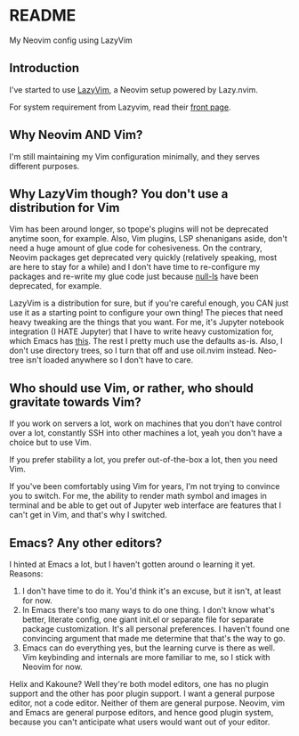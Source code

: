 # README

My Neovim config using LazyVim

## Introduction

I've started to use
[LazyVim](https://github.com/LazyVim/LazyVim), a Neovim setup powered by
Lazy.nvim.

For system requirement from Lazyvim, read their [front page](https://www.lazyvim.org/).

## Why Neovim AND Vim?

I'm still maintaining my Vim configuration minimally, and they serves
different purposes.

## Why LazyVim though? You don't use a distribution for Vim

 Vim has been around longer, so tpope's plugins will not be deprecated anytime
 soon, for example. Also, Vim plugins, LSP shenanigans aside, don't need a huge
 amount of glue code for cohesiveness. On the contrary, Neovim packages get
 deprecated very quickly (relatively speaking, most are here to stay for a
 while) and I don't have time to re-configure my packages and re-write my glue
 code just because
 [null-ls](https://github.com/jose-elias-alvarez/null-ls.nvim) have been
 deprecated, for example.

LazyVim is a distribution for sure, but if you're careful enough, you CAN just
use it as a starting point to configure your own thing! The pieces that need
heavy tweaking are the things that you want. For me, it's Jupyter notebook
integration (I HATE Jupyter) that I have to write heavy customization for, which
Emacs has [this](https://github.com/astoff/code-cells.el). The rest I pretty
much use the defaults as-is. Also, I don't use directory trees, so I turn that
off and use oil.nvim instead. Neo-tree isn't loaded anywhere so I don't have to
care.

## Who should use Vim, or rather, who should gravitate towards Vim?

If you work on servers a lot, work on machines that you don't have control over
a lot, constantly SSH into other machines a lot, yeah you don't have a choice
but to use Vim.

If you prefer stability a lot, you prefer out-of-the-box a lot, then you need
Vim.

If you've been comfortably using Vim for years, I'm not trying to convince you
to switch. For me, the ability to render math symbol and images in terminal and
be able to get out of Jupyter web interface are features that I can't get in
Vim, and that's why I switched.

## Emacs? Any other editors?

I hinted at Emacs a lot, but I haven't gotten around o learning it yet. Reasons:

1. I don't have time to do it. You'd think it's an excuse, but it isn't, at
   least for now.
2. In Emacs there's too many ways to do one thing. I don't know what's better,
   literate config, one giant init.el or separate file for separate package
   customization. It's all personal preferences. I haven't found one convincing
   argument that made me determine that that's the way to go.
3. Emacs can do everything yes, but the learning curve is there as well. Vim
   keybinding and internals are more familiar to me, so I stick with Neovim for
   now.

Helix and Kakoune? Well they're both model editors, one has no plugin support
and the other has poor plugin support. I want a general purpose editor, not a
code editor. Neither of them are general purpose. Neovim, vim and Emacs are
general purpose editors, and hence good plugin system, because you can't
anticipate what users would want out of your editor.
